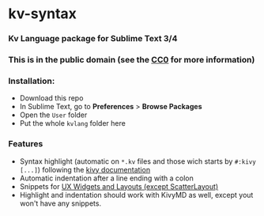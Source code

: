 # kv-syntax
### Kv Language package for Sublime Text 3/4

### This is in the public domain (see the [CC0](https://creativecommons.org/publicdomain/zero/1.0/) for more information)

### Installation:
- Download this repo
- In Sublime Text, go to **Preferences** > **Browse Packages**
- Open the `User` folder
- Put the whole `kvlang` folder here

### Features
- Syntax highlight (automatic on `*.kv` files and those wich starts by `#:kivy [...]`) following the [kivy documentation](https://kivy.org/doc/stable/guide/lang.html)
- Automatic indentation after a line ending with a colon
- Snippets for [UX Widgets and Layouts (except ScatterLayout)](https://kivy.org/doc/stable/api-kivy.uix.html)
- Highlight and indentation should work with KivyMD as well, except yout won't have any snippets.
